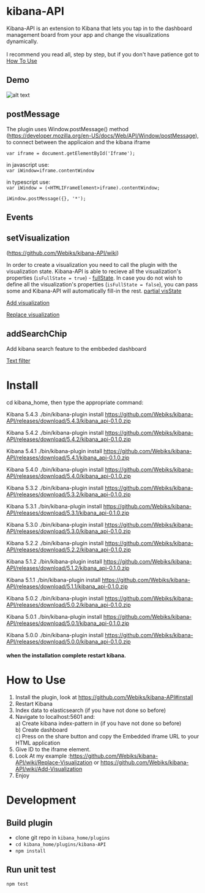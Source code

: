 # kibana-API
Kibana-API is an extension to Kibana that lets you tap in to the dashboard management board from your app and change the visualizations dynamically.</br></br> I recommend you read all, step by step, but if you don't have patience got to [How To Use](https://github.com/Webiks/kibana-API/blob/master/README.md#how-to-use)


## Demo
![alt text](https://github.com/Webiks/kibana-API/blob/master/demo.gif)

## postMessage
The plugin uses Window.postMessage() method (https://developer.mozilla.org/en-US/docs/Web/API/Window/postMessage), to connect between the applicaion and the kibana iframe

`var iframe = document.getElementById('Iframe');`

in javascript use:<br />
 `var iWindow=iframe.contentWindow`
 
in typescript use: <br />
 `var iWindow = (<HTMLIFrameElement>iframe).contentWindow;`
    
`iWindow.postMessage({}, '*');`

## Events
## setVisualization 
(https://github.com/Webiks/kibana-API/wiki)  

In order to create a visualization you need to call the plugin with the visualization state.
Kibana-API is able to recieve all the visualization's properties (`isFullState = true`) -  [fullState](https://github.com/Webiks/kibana-API/wiki/Full-visState).
In case you do not wish to define all the visualization's properties (`isFullState = false`), you can pass some and Kibana-API will automatically fill-in the rest. [partial visState](https://github.com/Webiks/kibana-API/wiki/Partial-visState)

[Add visualization](https://github.com/Webiks/kibana-API/wiki/Add-Visualization)    

[Replace visualization](https://github.com/Webiks/kibana-API/wiki/Replace-Visualization)    

## addSearchChip 

Add kibana search feature to the embbeded dashboard

[Text filter](https://github.com/Webiks/kibana-API/wiki/Search-Text)    



# Install
cd kibana_home, then type the appropriate command:

Kibana 5.4.3
./bin/kibana-plugin install https://github.com/Webiks/kibana-API/releases/download/5.4.3/kibana_api-0.1.0.zip

Kibana 5.4.2
./bin/kibana-plugin install https://github.com/Webiks/kibana-API/releases/download/5.4.2/kibana_api-0.1.0.zip

Kibana 5.4.1
./bin/kibana-plugin install https://github.com/Webiks/kibana-API/releases/download/5.4.1/kibana_api-0.1.0.zip

Kibana 5.4.0
./bin/kibana-plugin install https://github.com/Webiks/kibana-API/releases/download/5.4.0/kibana_api-0.1.0.zip

Kibana 5.3.2
./bin/kibana-plugin install https://github.com/Webiks/kibana-API/releases/download/5.3.2/kibana_api-0.1.0.zip

Kibana 5.3.1
./bin/kibana-plugin install https://github.com/Webiks/kibana-API/releases/download/5.3.1/kibana_api-0.1.0.zip

Kibana 5.3.0
./bin/kibana-plugin install https://github.com/Webiks/kibana-API/releases/download/5.3.0/kibana_api-0.1.0.zip

Kibana 5.2.2
./bin/kibana-plugin install https://github.com/Webiks/kibana-API/releases/download/5.2.2/kibana_api-0.1.0.zip

Kibana 5.1.2
./bin/kibana-plugin install https://github.com/Webiks/kibana-API/releases/download/5.1.2/kibana_api-0.1.0.zip

Kibana 5.1.1
./bin/kibana-plugin install https://github.com/Webiks/kibana-API/releases/download/5.1.1/kibana_api-0.1.0.zip

Kibana 5.0.2
./bin/kibana-plugin install https://github.com/Webiks/kibana-API/releases/download/5.0.2/kibana_api-0.1.0.zip

Kibana 5.0.1
./bin/kibana-plugin install https://github.com/Webiks/kibana-API/releases/download/5.0.1/kibana_api-0.1.0.zip

Kibana 5.0.0
./bin/kibana-plugin install https://github.com/Webiks/kibana-API/releases/download/5.0.0/kibana_api-0.1.0.zip


#### when the installation complete restart kibana.

# How to Use
1) Install the plugin, look at https://github.com/Webiks/kibana-API#install 
2) Restart Kibana
3) Index data to elasticsearch (if you have not done so before)
4) Navigate to localhost:5601 and:</br>a) Create kibana index-pattern in  (if you have not done so before)</br>b) Create dashboard</br>c) Press on the share button and copy the Embedded iframe URL to your HTML application</br>
5) Give ID to the iframe element.
6) Look At my example :https://github.com/Webiks/kibana-API/wiki/Replace-Visualization or https://github.com/Webiks/kibana-API/wiki/Add-Visualization
7) Enjoy    


# Development

## Build plugin
* clone git repo in `kibana_home/plugins`
* `cd kibana_home/plugins/kibana-API`
* `npm install`

## Run unit test
`npm test`

```


